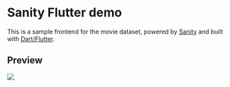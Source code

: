 # Sanity Flutter demo

This is a sample frontend for the movie dataset, powered by [Sanity](https://www.sanity.io/) and built with [Dart/Flutter](https://flutter.dev/).

## Preview

![](https://github.com/itumulak/sanity-flutter-demo/blob/master/assets/preview.gif)